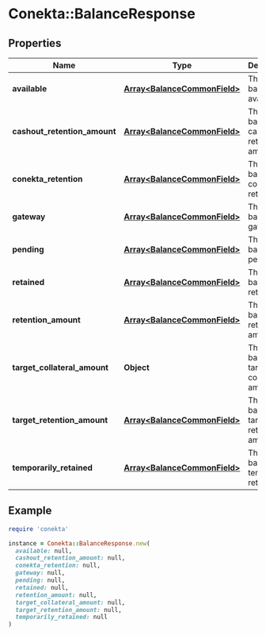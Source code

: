 # Conekta::BalanceResponse

## Properties

| Name | Type | Description | Notes |
| ---- | ---- | ----------- | ----- |
| **available** | [**Array&lt;BalanceCommonField&gt;**](BalanceCommonField.md) | The balance&#39;s available | [optional] |
| **cashout_retention_amount** | [**Array&lt;BalanceCommonField&gt;**](BalanceCommonField.md) | The balance&#39;s cashout retention amount | [optional] |
| **conekta_retention** | [**Array&lt;BalanceCommonField&gt;**](BalanceCommonField.md) | The balance&#39;s conekta retention | [optional] |
| **gateway** | [**Array&lt;BalanceCommonField&gt;**](BalanceCommonField.md) | The balance&#39;s gateway | [optional] |
| **pending** | [**Array&lt;BalanceCommonField&gt;**](BalanceCommonField.md) | The balance&#39;s pending | [optional] |
| **retained** | [**Array&lt;BalanceCommonField&gt;**](BalanceCommonField.md) | The balance&#39;s retained | [optional] |
| **retention_amount** | [**Array&lt;BalanceCommonField&gt;**](BalanceCommonField.md) | The balance&#39;s retention amount | [optional] |
| **target_collateral_amount** | **Object** | The balance&#39;s target collateral amount | [optional] |
| **target_retention_amount** | [**Array&lt;BalanceCommonField&gt;**](BalanceCommonField.md) | The balance&#39;s target retention amount | [optional] |
| **temporarily_retained** | [**Array&lt;BalanceCommonField&gt;**](BalanceCommonField.md) | The balance&#39;s temporarily retained | [optional] |

## Example

```ruby
require 'conekta'

instance = Conekta::BalanceResponse.new(
  available: null,
  cashout_retention_amount: null,
  conekta_retention: null,
  gateway: null,
  pending: null,
  retained: null,
  retention_amount: null,
  target_collateral_amount: null,
  target_retention_amount: null,
  temporarily_retained: null
)
```

